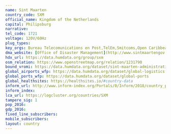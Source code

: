 ```yaml
---
name: Sint Maarten
country_code: SXM
official_name: Kingdom of the Netherlands
capital: Philipsburg
narrative:
tel_code: 1721
voltage: 120V/60Hz
plug_types:
key_orgs: Bureau Telecomunications en Post,TelEm,Smitcoms,Open Caribbean Internet eXchange
dma_website: [Office of Disaster Management](http://www.sintmaartengov.org/PressReleases/Pages/Office-of-Disaster-Management-Review-Now-Your-Disaster-Supply-Kit23.aspx)
hdx_url: https://data.humdata.org/group/sxm
osm_relation: https://www.openstreetmap.org/relation/1231790
bound_vromi: https://data.humdata.org/dataset/sint-maarten-administrative-level-0-1-boundaries
global_airports_wfp: https://data.humdata.org/dataset/global-logistics
global_ports_wfp: https://data.humdata.org/dataset/global-ports
global_healthsites: https://healthsites.io/#country-data
inform_url: http://www.inform-index.org/Portals/0/Inform/2018/country_profiles/SXM.pdf
inform_index:
lca_url: https://logcluster.org/countries/SXM
tampere_sig: 1
pop_2016:
gdp_2016:
fixed_line_subscribers:
mobile_subscribers:
layout: country
---
```

